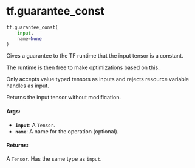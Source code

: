 <div itemscope itemtype="http://developers.google.com/ReferenceObject">
<meta itemprop="name" content="tf.guarantee_const" />
<meta itemprop="path" content="Stable" />
</div>

# tf.guarantee_const

``` python
tf.guarantee_const(
    input,
    name=None
)
```

Gives a guarantee to the TF runtime that the input tensor is a constant.

The runtime is then free to make optimizations based on this.

Only accepts value typed tensors as inputs and rejects resource variable handles
as input.

Returns the input tensor without modification.

#### Args:

* <b>`input`</b>: A `Tensor`.
* <b>`name`</b>: A name for the operation (optional).


#### Returns:

A `Tensor`. Has the same type as `input`.